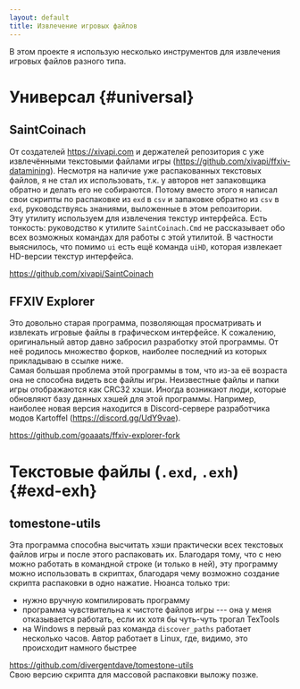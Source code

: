 ```yaml
---
layout: default
title: Извлечение игровых файлов
---
```


В этом проекте я использую несколько инструментов для извлечения игровых файлов разного типа.

# Универсал {#universal}

## SaintCoinach
От создателей <https://xivapi.com> и держателей репозитория с уже извлечёнными текстовыми файлами игры (<https://github.com/xivapi/ffxiv-datamining>). Несмотря на наличие уже распакованных текстовых файлов, я не стал их использовать, т.к. у авторов нет запаковщика обратно и делать его не собираются. Потому вместо этого я написал свои скрипты по распаковке из `exd` в `csv` и запаковке обратно из `csv` в `exd`, руководствуясь знаниями, выложенные в этом репозитории.\
Эту утилиту используем для извлечения текстур интерфейса. Есть тонкость: руководство к утилите `SaintCoinach.Cmd` не рассказывает обо всех возможных командах для работы с этой утилитой. В частности выяснилось, что помимо `ui` есть ещё команда `uiHD`, которая извлекает HD-версии текстур интерфейса.

<https://github.com/xivapi/SaintCoinach>

## FFXIV Explorer
Это довольно старая программа, позволяющая просматривать и извлекать игровые файлы в графическом интерфейсе. К сожалению, оригинальный автор давно забросил разработку этой программы. От неё родилось множество форков, наиболее последний из которых прикладываю в ссылке ниже.\
Самая большая проблема этой программы в том, что из-за её возраста она не способна видеть все файлы игры. Неизвестные файлы и папки игры отображаются как CRC32 хэши. Иногда возникают люди, которые обновляют базу данных хэшей для этой программы. Например, наиболее новая версия находится в Discord-сервере разработчика модов Kartoffel (<https://discord.gg/UdY9vae>).

<https://github.com/goaaats/ffxiv-explorer-fork>

# Текстовые файлы (`.exd`, `.exh`) {#exd-exh}

## tomestone-utils
Эта программа способна высчитать хэши практически всех текстовых файлов игры и после этого распаковать их. Благодаря тому, что с нею можно работать в командной строке (и только в ней), эту программу можно использовать в скриптах, благодаря чему возможно создание скрипта распаковки в одно нажатие. Нюанса только три:
* нужно вручную компилировать программу
* программа чувствительна к чистоте файлов игры --- она у меня отказывается работать, если их хотя бы чуть-чуть трогал TexTools
* на Windows в первый раз команда `discover_paths` работает несколько часов. Автор работает в Linux, где, видимо, это происходит намного быстрее

<https://github.com/divergentdave/tomestone-utils>\
Свою версию скрипта для массовой распаковки выложу позже.